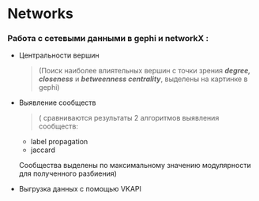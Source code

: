 # Networks #

### Работа с сетевыми данными в gephi и networkX : ###
+ Центральности вершин 
  > (Поиск наиболее влиятельных вершин с точки зрения ***degree, closeness*** и ***betweenness centrality***, выделены на картинке в gephi)
+ Выявление сообществ 
  > ( сравниваются результаты 2 алгоритмов выявления сообществ: 
    + label propagation
    + jaccard
 
    Сообщества выделены по максимальному значению модулярности для полученного разбиения)

- Выгрузка данных с помощью VKAPI
